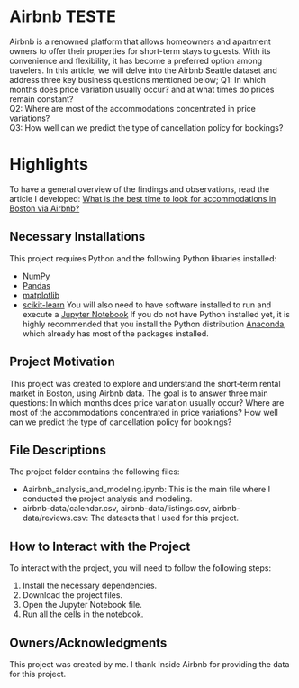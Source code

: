 # Airbnb TESTE
Airbnb is a renowned platform that allows homeowners and apartment owners to offer their properties for short-term stays to guests. With its convenience and flexibility, it has become a preferred option among travelers. In this article, we will delve into the Airbnb Seattle dataset and address three key business questions mentioned below;
Q1: In which months does price variation usually occur? and at what times do prices remain constant?<br/>
Q2: Where are most of the accommodations concentrated in price variations? <br/>
Q3: How well can we predict the type of cancellation policy for bookings?
# Highlights
To have a general overview of the findings and observations, read the article I developed: [What is the best time to look for accommodations in Boston via Airbnb?](https://medium.com@escrevenataliawhat-is-the-best-time-to-look-for-accommodations-in-boston-via-airbnb-bca5dbee77dd)
## Necessary Installations
This project requires Python and the following Python libraries installed:
- [NumPy](<Extracted URL content from url:  http://www.numpy.org/>)
- [Pandas](http://pandas.pydata.org)
- [matplotlib](<Extracted URL content from url:  http://matplotlib.org/>)
- [scikit-learn](<Extracted URL content from url:  http://scikit-learn.org/stable/>)
You will also need to have software installed to run and execute a [Jupyter Notebook](<Extracted URL content from url:  http://ipython.org/notebook.html>)
If you do not have Python installed yet, it is highly recommended that you install the Python distribution [Anaconda](<Could not extract content from url: http://continuum.io/downloads because 404 HTTP code>), which already has most of the packages installed.
## Project Motivation
This project was created to explore and understand the short-term rental market in Boston, using Airbnb data. The goal is to answer three main questions: In which months does price variation usually occur? Where are most of the accommodations concentrated in price variations? How well can we predict the type of cancellation policy for bookings?
## File Descriptions
The project folder contains the following files:
- Aairbnb_analysis_and_modeling.ipynb: This is the main file where I conducted the project analysis and modeling.
- airbnb-data/calendar.csv, airbnb-data/listings.csv, airbnb-data/reviews.csv: The datasets that I used for this project.
## How to Interact with the Project
To interact with the project, you will need to follow the following steps:
1. Install the necessary dependencies.
2. Download the project files.
3. Open the Jupyter Notebook file.
4. Run all the cells in the notebook.
## Owners/Acknowledgments
This project was created by me. I thank Inside Airbnb for providing the data for this project.
